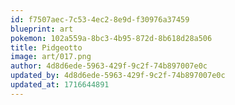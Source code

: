 ```yaml
---
id: f7507aec-7c53-4ec2-8e9d-f30976a37459
blueprint: art
pokemon: 102a559a-8bc3-4b95-872d-8b618d28a506
title: Pidgeotto
image: art/017.png
author: 4d8d6ede-5963-429f-9c2f-74b897007e0c
updated_by: 4d8d6ede-5963-429f-9c2f-74b897007e0c
updated_at: 1716644891
---
```

